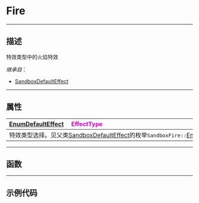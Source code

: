 # Fire
------------------------------------------------------------------------------------------
## 描述

特效类型中的火焰特效

*继承自*：
* [SandboxDefaultEffect](/Api/Class/Effect/SandboxDefaultEffect.md)

------------------------------------------------------------------------------------------
## 属性

|<div style="width:1125px">[EnumDefaultEffect](/Api/Enumerate/Effect/EnumDefaultEffect.md) &emsp;<font color="dd00dd">EffectType</font></div>|
|:---|
|特效类型选择。见父类[SandboxDefaultEffect](/Api/Class/Effect/SandboxDefaultEffect.md)的枚举`SandboxFire::`[EnumDefaultEffect](/Api/Enumerate/Effect/EnumDefaultEffect.md)|

------------------------------------------------------------------------------------------
## 函数

------------------------------------------------------------------------------------------
## 示例代码